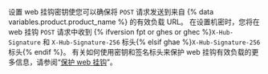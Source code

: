 设置 web 挂钩密钥使您可以确保将 `POST` 请求发送到来自 {% data variables.product.product_name %} 的有效负载 URL。 在设置机密时，您将在 web 挂钩 `POST` 请求中收到 {% ifversion fpt or ghes or ghec %}`X-Hub-Signature` 和 `X-Hub-Signature-256` 标头{% elsif ghae %}`X-Hub-Signature-256` 标头{% endif %}。 有关如何使用密钥和签名标头来保护 web 挂钩有效负载的更多信息，请参阅“[保护 web 挂钩](/webhooks/securing/)”。
